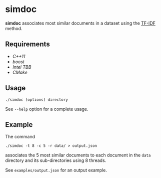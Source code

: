 # simdoc

**simdoc** associates most similar documents in a dataset using the [TF-IDF](https://en.wikipedia.org/wiki/Tf%E2%80%93idf) method.

## Requirements

* *C++11*
* *boost*
* *Intel TBB*
* *CMake*

## Usage

```shell
./simdoc [options] directory
```

See `--help` option for a complete usage.

## Example

The command

```shell
./simdoc -t 8 -c 5 -r data/ > output.json
```

associates the 5 most similar documents to each document in the `data` directory and its sub-directories using 8 threads.

See `examples/output.json` for an output example.
